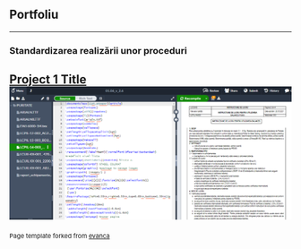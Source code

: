 ## Portfoliu

---

### Standardizarea realizării unor proceduri

[Project 1 Title](/sample_page)
<img src="images/latex.png?raw=true"/>
---
<p style="font-size:11px">Page template forked from <a href="https://github.com/evanca/quick-portfolio">evanca</a></p>
<!-- Remove above link if you don't want to attibute -->
